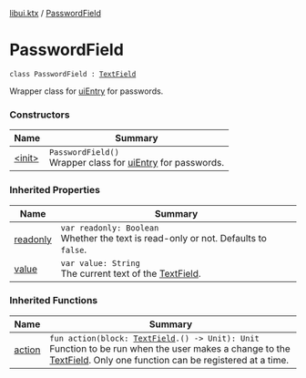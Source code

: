 [libui.ktx](../index.md) / [PasswordField](./index.md)

# PasswordField

`class PasswordField : `[`TextField`](../-text-field/index.md)

Wrapper class for [uiEntry](../../libui/ui-entry.md) for passwords.

### Constructors

| Name | Summary |
|---|---|
| [&lt;init&gt;](-init-.md) | `PasswordField()`<br>Wrapper class for [uiEntry](../../libui/ui-entry.md) for passwords. |

### Inherited Properties

| Name | Summary |
|---|---|
| [readonly](../-text-field/readonly.md) | `var readonly: Boolean`<br>Whether the text is read-only or not. Defaults to `false`. |
| [value](../-text-field/value.md) | `var value: String`<br>The current text of the [TextField](../-text-field/index.md). |

### Inherited Functions

| Name | Summary |
|---|---|
| [action](../-text-field/action.md) | `fun action(block: `[`TextField`](../-text-field/index.md)`.() -> Unit): Unit`<br>Function to be run when the user makes a change to the [TextField](../-text-field/index.md). Only one function can be registered at a time. |
